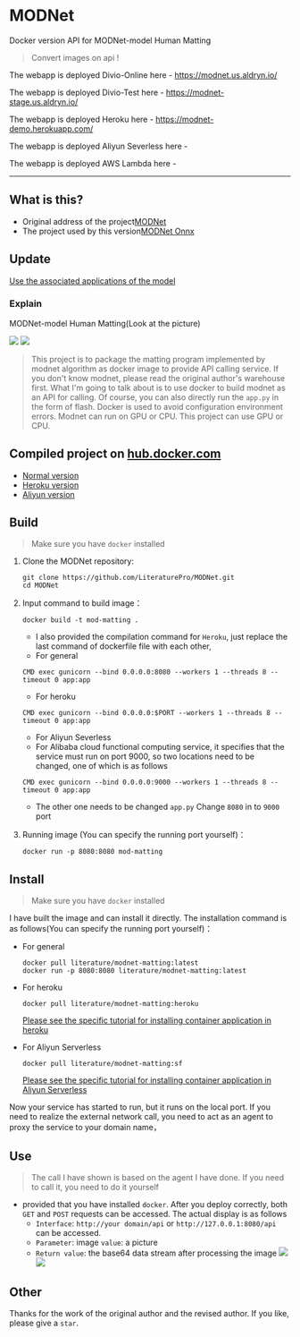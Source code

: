 # MODNet
Docker version API for MODNet-model Human Matting

> Convert images on api !

The webapp is deployed Divio-Online here - https://modnet.us.aldryn.io/

The webapp is deployed Divio-Test here - https://modnet-stage.us.aldryn.io/

The webapp is deployed Heroku here - https://modnet-demo.herokuapp.com/

The webapp is deployed Aliyun Severless here - 

The webapp is deployed AWS Lambda here - 


---

## What is this?

- Original address of the project[MODNet](https://github.com/ZHKKKe/MODNet)
- The project used by this version[MODNet Onnx](https://github.com/manthan3C273/MODNet/)

## Update
[Use the associated applications of the model](https://github.com/LiteraturePro/Wx-Photo/)

### Explain
MODNet-model Human Matting(Look at the picture)

![](https://pcdn.wxiou.cn/20210221141938.png)
![](https://pcdn.wxiou.cn/20210301145423.png)


> This project is to package the matting program implemented by modnet algorithm as docker image to provide API calling service. If you don't know modnet, please read the original author's warehouse first. What I'm going to talk about is to use docker to build modnet as an API for calling. Of course, you can also directly run the `app.py` in the form of flash. Docker is used to avoid configuration environment errors.
> Modnet can run on GPU or CPU. This project can use GPU or CPU.


## Compiled project on [hub.docker.com](https://hub.docker.com/)

- [Normal version](https://hub.docker.com/layers/literature/modnet-matting/latest/images/sha256-65e14b60a5c155eec1d3607806456d5a269a169f7c4fdd5c760846fc0b0c3eb4?context=repo)
- [Heroku version](https://hub.docker.com/layers/literature/modnet-matting/heroku/images/sha256-c3465a45ed6655969851f5e7fb5438c7837063b6143164672fded4cbf1a0e4f2?context=repo)
- [Aliyun version](https://hub.docker.com/layers/literature/modnet-matting/sf/images/sha256-ec3423318458b00d342950a5c40061c16636f5875319bf33b6afe86b65389a51?context=repo)
## Build
> Make sure you have `docker` installed

1. Clone the MODNet repository:
    ```
    git clone https://github.com/LiteraturePro/MODNet.git
    cd MODNet
    ```
2. Input command to build image：
    ```
    docker build -t mod-matting .
    ```
    - I also provided the compilation command for `Heroku`, just replace the last command of dockerfile file with each other,
    - For general
    ```
    CMD exec gunicorn --bind 0.0.0.0:8080 --workers 1 --threads 8 --timeout 0 app:app
    ```
    - For heroku
    ```
    CMD exec gunicorn --bind 0.0.0.0:$PORT --workers 1 --threads 8 --timeout 0 app:app
    ```
    - For Aliyun Severless
    - For Alibaba cloud functional computing service, it specifies that the service must run on port 9000, so two locations need to be changed, one of which is as follows
    ```
    CMD exec gunicorn --bind 0.0.0.0:9000 --workers 1 --threads 8 --timeout 0 app:app
    ```
    - The other one needs to be changed `app.py` Change `8080` in to `9000` port
    
3. Running image (You can specify the running port yourself)：
    ```
    docker run -p 8080:8080 mod-matting
    ```
## Install
> Make sure you have `docker` installed

I have built the image and can install it directly. The installation command is as follows(You can specify the running port yourself)：
- For general
    ```
    docker pull literature/modnet-matting:latest
    docker run -p 8080:8080 literature/modnet-matting:latest
    ```
- For heroku
    ```
    docker pull literature/modnet-matting:heroku
    ```
    [Please see the specific tutorial for installing container application in heroku](https://github.com/LiteraturePro/Cartoonize#using-heroku)

- For Aliyun Serverless
    ```
    docker pull literature/modnet-matting:sf
    ```
    [Please see the specific tutorial for installing container application in Aliyun Serverless](https://github.com/LiteraturePro/Cartoonize#using-aliyun-severless)
    
Now your service has started to run, but it runs on the local port. If you need to realize the external network call, you need to act as an agent to proxy the service to your domain name，


## Use
> The call I have shown is based on the agent I have done. If you need to call it, you need to do it yourself

- provided that you have installed `docker`. After you deploy correctly, both `GET` and `POST` requests can be accessed. The actual display is as follows
  - `Interface`: `http://your domain/api` or `http://127.0.0.1:8080/api` can be accessed.
  - `Parameter`: image  `value`: a picture
  - `Return value`: the base64 data stream after processing the image
![](https://pcdn.wxiou.cn/20210221141131.png)
![](https://pcdn.wxiou.cn/20210221141230.png)

## Other
  Thanks for the work of the original author and the revised author. If you like, please give a `star`.








